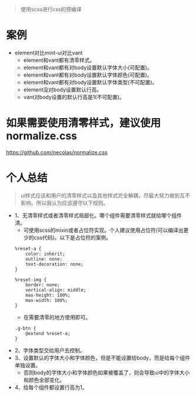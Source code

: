> 使用scss进行css的预编译

# 案例
* element对比mint-ui对比vant
    - element和vant都有清零样式。
    - element和vant都有对body设置默认字体大小(可配置)。
    - element和vant都有对body设置默认字体颜色(可配置)。
    - element和vant都有对body设置默认字体类型(不可配置)。
    - element没对body设置默认行高。
    - vant对body设置的默认行高是1(不可配置)。
    
# 如果需要使用清零样式，建议使用normalize.css
https://github.com/necolas/normalize.css

# 个人总结
> ui样式应该和用户的清零样式以及其他样式完全解耦，尽最大努力做到互不影响。所以我认为应该遵守以下规则。
* 1、无清零样式或者清零样式局部化。哪个组件需要清零样式就给哪个组件清。
    - 可使用scss的mixin或者占位符实现。个人建议使用占位符(可以编译出更少的css代码)。以下是占位符的案例。
    ```
    %reset-a {
        color: inherit;
        outline: none;
        text-decoration: none;
    }
    
    %reset-img {
        border: none;
        vertical-align: middle;
        max-height: 100%;
        max-width: 100%;
    }
    ```
    - 在需要清零的地方使用即可。
    ```
    .g-btn {
        @extend %reset-a;
    }
    ```
* 2、字体类型交给用户去控制。
* 3、设置默认的字体大小和字体颜色，但是不能设置给body，而是给每个组件单独设置。
    - 否则body的字体大小和字体颜色如果被覆盖了，则会导致ui中的字体大小和颜色全部变化。
* 4、给每个组件都设置行高为1。

